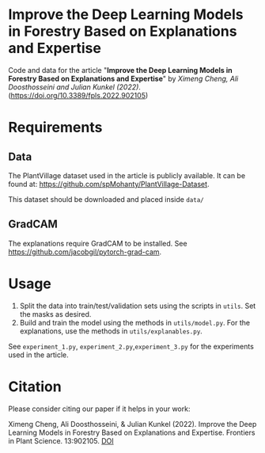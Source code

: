 # Improve the Deep Learning Models in Forestry Based on Explanations and Expertise

Code and data for the article "**Improve the Deep Learning Models in Forestry Based on Explanations and Expertise**" by _Ximeng Cheng, Ali Doosthosseini and Julian Kunkel (2022)_. (https://doi.org/10.3389/fpls.2022.902105)

# Requirements

## Data

The PlantVillage dataset used in the article is publicly available. It can be found at: https://github.com/spMohanty/PlantVillage-Dataset.

This dataset should be downloaded and placed inside `data/`

## GradCAM

The explanations require GradCAM to be installed. See https://github.com/jacobgil/pytorch-grad-cam.

# Usage

1. Split the data into train/test/validation sets using the scripts in `utils`. Set the masks as desired.
2. Build and train the model using the methods in `utils/model.py`. For the explanations, use the methods in `utils/explanables.py`.

See `experiment_1.py`, `experiment_2.py`,`experiment_3.py` for the experiments used in the article.

# Citation
Please consider citing our paper if it helps in your work:

Ximeng Cheng, Ali Doosthosseini, & Julian Kunkel (2022). Improve the Deep Learning Models in Forestry Based on Explanations and Expertise. Frontiers in Plant Science. 13:902105. [DOI](https://doi.org/10.3389/fpls.2022.902105)
